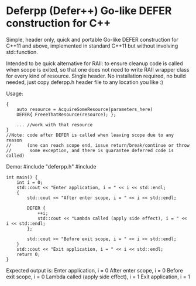 # Deferpp (Defer++) Go-like DEFER construction for C++ 
Simple, header only, quick and portable Go-like DEFER construction for C++11 and above,
implemented in standard C++11 but without involving std::function.

Intended to be quick alternative for RAII: to ensure cleanup code is called
when scope is exited, so that one does not need to write RAII wrapper
class for every kind of resource.
Single header. No installation required, no build needed,
just copy deferpp.h header file to any location you like :)
  
Usage:

    {
        auto resource = AcquireSomeResource(parameters_here)
        DEFER{ FreeeThatResource(resource); };
        
        ... //work with that resource
    }
    //Note: code after DEFER is called when leaving scope due to any reason
    //      (one can reach scope end, issue return/break/continue or throw
    //       some exception, and there is guarantee deferred code is called)

Demo:
    #include "deferpp.h"
    #include <iostream>

    int main() {
        int i = 0;
        std::cout << "Enter application, i = " << i << std::endl;
        {
            std::cout << "After enter scope, i = " << i << std::endl;

            DEFER {
                ++i;
                std::cout << "Lambda called (apply side effect), i = " << i << std::endl;
            };

            std::cout << "Before exit scope, i = " << i << std::endl;
        }
        std::cout << "Exit application, i = " << i << std::endl;
        return 0;
    }

Expected output is:
        Enter application, i = 0
        After enter scope, i = 0
        Before exit scope, i = 0
        Lambda called (apply side effect), i = 1
        Exit application, i = 1

